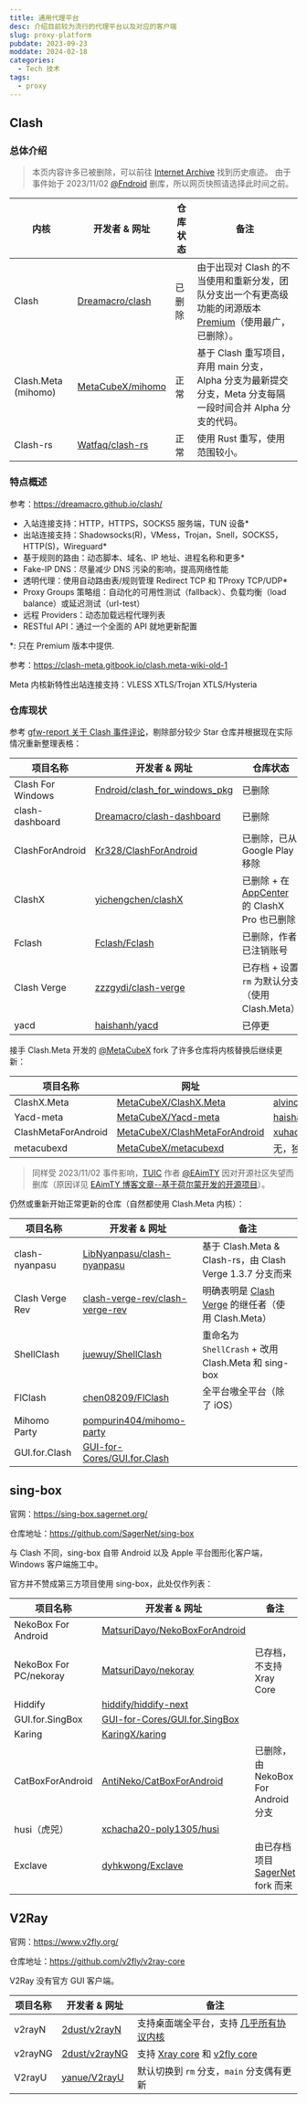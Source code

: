 ```yaml
---
title: 通用代理平台
desc: 介绍目前较为流行的代理平台以及对应的客户端
slug: proxy-platform
pubdate: 2023-09-23
moddate: 2024-02-18
categories:
  - Tech 技术
tags:
  - proxy
---
```


## Clash

### 总体介绍

> 本页内容许多已被删除，可以前往 [Internet Archive](https://archive.org/) 找到历史痕迹。
> 由于事件始于 2023/11/02 [@Fndroid](https://github.com/Fndroid) 删库，所以网页快照请选择此时间之前。

| 内核                | 开发者 & 网址                                           | 仓库状态 | 备注                                                                                                                                                                 |
| ------------------- | ------------------------------------------------------- | -------- | -------------------------------------------------------------------------------------------------------------------------------------------------------------------- |
| Clash               | [Dreamacro/clash](https://github.com/Dreamacro/clash)   | 已删除   | 由于出现对 Clash 的不当使用和重新分发，团队分支出一个有更高级功能的闭源版本 [Premium](https://github.com/Dreamacro/clash/releases/tag/premium)（使用最广，已删除）。 |
| Clash.Meta (mihomo) | [MetaCubeX/mihomo](https://github.com/MetaCubeX/mihomo) | 正常     | 基于 Clash 重写项目，弃用 main 分支，Alpha 分支为最新提交分支，Meta 分支每隔一段时间合并 Alpha 分支的代码。                                                          |
| Clash-rs            | [Watfaq/clash-rs](https://github.com/Watfaq/clash-rs)   | 正常     | 使用 Rust 重写，使用范围较小。                                                                                                                                       |

### 特点概述

参考：<https://dreamacro.github.io/clash/>

- 入站连接支持：HTTP，HTTPS，SOCKS5 服务端，TUN 设备\*
- 出站连接支持：Shadowsocks(R)，VMess，Trojan，Snell，SOCKS5，HTTP(S)，Wireguard\*
- 基于规则的路由：动态脚本、域名、IP 地址、进程名称和更多\*
- Fake-IP DNS：尽量减少 DNS 污染的影响，提高网络性能
- 透明代理：使用自动路由表/规则管理 Redirect TCP 和 TProxy TCP/UDP\*
- Proxy Groups 策略组：自动化的可用性测试（fallback）、负载均衡（load balance）或延迟测试（url-test）
- 远程 Providers：动态加载远程代理列表
- RESTful API：通过一个全面的 API 就地更新配置

\*: 只在 Premium 版本中提供.

参考：<https://clash-meta.gitbook.io/clash.meta-wiki-old-1>

Meta 内核新特性出站连接支持：VLESS XTLS/Trojan XTLS/Hysteria

### 仓库现状

参考 [gfw-report 关于 Clash 事件评论](https://github.com/net4people/bbs/issues/303)，剔除部分较少 Star 仓库并根据现在实际情况重新整理表格：

| 项目名称          | 开发者 & 网址                                                                     | 仓库状态                                                                                                                             |
| ----------------- | --------------------------------------------------------------------------------- | ------------------------------------------------------------------------------------------------------------------------------------ |
| Clash For Windows | [Fndroid/clash_for_windows_pkg](https://github.com/Fndroid/clash_for_windows_pkg) | 已删除                                                                                                                               |
| clash-dashboard   | [Dreamacro/clash-dashboard](https://github.com/Dreamacro/clash-dashboard)         | 已删除                                                                                                                               |
| ClashForAndroid   | [Kr328/ClashForAndroid](https://github.com/Kr328/ClashForAndroid)                 | 已删除，已从 Google Play 移除                                                                                                        |
| ClashX            | [yichengchen/clashX](https://github.com/yichengchen/clashX)                       | 已删除 + 在 [AppCenter](https://install.appcenter.ms/users/clashx/apps/clashx-pro/distribution_groups/public) 的 ClashX Pro 也已删除 |
| Fclash            | [Fclash/Fclash](https://github.com/Fclash/Fclash)                                 | 已删除，作者已注销账号                                                                                                               |
| Clash Verge       | [zzzgydi/clash-verge](https://github.com/zzzgydi/clash-verge)                     | 已存档 + 设置 `rm` 为默认分支（使用 Clash.Meta）                                                                                     |
| yacd              | [haishanh/yacd](https://github.com/haishanh/yacd)                                 | 已停更                                                                                                                               |

接手 Clash.Meta 开发的 [@MetaCubeX](https://github.com/MetaCubeX) fork 了许多仓库将内核替换后继续更新：

| 项目名称            | 网址                                                                              | Fork 来源                                                                 |
| ------------------- | --------------------------------------------------------------------------------- | ------------------------------------------------------------------------- |
| ClashX.Meta         | [MetaCubeX/ClashX.Meta](https://github.com/MetaCubeX/ClashX.Meta)                 | [alvincrisuy/clashX](https://github.com/alvincrisuy/clashX)               |
| Yacd-meta           | [MetaCubeX/Yacd-meta](https://github.com/MetaCubeX/Yacd-meta)                     | [haishanh/yacd](https://github.com/haishanh/yacd)                         |
| ClashMetaForAndroid | [MetaCubeX/ClashMetaForAndroid](https://github.com/MetaCubeX/ClashMetaForAndroid) | [xuhaoyang/ClashForAndroid](https://github.com/xuhaoyang/ClashForAndroid) |
| metacubexd          | [MetaCubeX/metacubexd](https://github.com/MetaCubeX/metacubexd)                   | 无，独立开发的面板                                                        |

> 同样受 2023/11/02 事件影响，[TUIC](https://github.com/EAimTY/tuic) 作者 [@EAimTY](https://github.com/EAimTY) 因对开源社区失望而删库（原因详见 [EAimTY 博客文章--基于荷尔蒙开发的开源项目](https://www.eaimty.com/2023/opensource-project-based-on-hormone/)）。

仍然或重新开始正常更新的仓库（自然都使用 Clash.Meta 内核）：

| 项目名称        | 开发者 & 网址                                                | 备注                                                         |
| --------------- | ------------------------------------------------------------ | ------------------------------------------------------------ |
| clash-nyanpasu  | [LibNyanpasu/clash-nyanpasu](https://github.com/LibNyanpasu/clash-nyanpasu) | 基于 Clash.Meta & Clash-rs，由 Clash Verge 1.3.7 分支而来    |
| Clash Verge Rev | [clash-verge-rev/clash-verge-rev](https://github.com/clash-verge-rev/clash-verge-rev) | 明确表明是 [Clash Verge](https://github.com/zzzgydi/clash-verge) 的继任者（使用 Clash.Meta） |
| ShellClash      | [juewuy/ShellClash](https://github.com/juewuy/ShellClash)    | 重命名为 `ShellCrash` + 改用 Clash.Meta 和 sing-box          |
| FlClash         | [chen08209/FlClash](https://github.com/chen08209/FlClash)    | 全平台嗷全平台（除了 iOS）                                   |
| Mihomo Party    | [pompurin404/mihomo-party](https://github.com/pompurin404/mihomo-party) |                                                              |
| GUI.for.Clash   | [GUI-for-Cores/GUI.for.Clash](https://github.com/GUI-for-Cores/GUI.for.Clash) |                                                              |

## sing-box

官网：<https://sing-box.sagernet.org/>

仓库地址：<https://github.com/SagerNet/sing-box>

与 Clash 不同，sing-box 自带 Android 以及 Apple 平台图形化客户端，Windows 客户端施工中。

官方并不赞成第三方项目使用 sing-box，此处仅作列表：

| 项目名称               | 开发者 & 网址                                                | 备注                                                         |
| ---------------------- | ------------------------------------------------------------ | ------------------------------------------------------------ |
| NekoBox For Android    | [MatsuriDayo/NekoBoxForAndroid](https://github.com/MatsuriDayo/NekoBoxForAndroid) |                                                              |
| NekoBox For PC/nekoray | [MatsuriDayo/nekoray](https://github.com/MatsuriDayo/nekoray) | 已存档，不支持 Xray Core                                     |
| Hiddify                | [hiddify/hiddify-next](https://github.com/hiddify/hiddify-next) |                                                              |
| GUI.for.SingBox        | [GUI-for-Cores/GUI.for.SingBox](https://github.com/GUI-for-Cores/GUI.for.SingBox) |                                                              |
| Karing                 | [KaringX/karing](https://github.com/KaringX/karing)          |                                                              |
| CatBoxForAndroid       | [AntiNeko/CatBoxForAndroid](https://github.com/AntiNeko/CatBoxForAndroid) | 已删除，由 NekoBox For Android 分支                          |
| husi（虎兕）           | [xchacha20-poly1305/husi](https://github.com/xchacha20-poly1305/husi) |                                                              |
| Exclave                | [dyhkwong/Exclave](https://github.com/dyhkwong/Exclave)      | 由已存档项目 [SagerNet](https://github.com/SagerNet/SagerNet) fork 而来 |

## V2Ray

官网：<https://www.v2fly.org/>

仓库地址：<https://github.com/v2fly/v2ray-core>

V2Ray 没有官方 GUI 客户端。

| 项目名称 | 开发者 & 网址                                     | 备注                                                                                                     |
| -------- | ------------------------------------------------- | -------------------------------------------------------------------------------------------------------- |
| v2rayN   | [2dust/v2rayN](https://github.com/2dust/v2rayN)   | 支持桌面端全平台，支持 [几乎所有协议内核](https://github.com/2dust/v2rayN/wiki/List-of-supported-cores)  |
| v2rayNG  | [2dust/v2rayNG](https://github.com/2dust/v2rayNG) | 支持 [Xray core](https://github.com/XTLS/Xray-core) 和 [v2fly core](https://github.com/v2fly/v2ray-core) |
| V2rayU   | [yanue/V2rayU](https://github.com/yanue/V2rayU)   | 默认切换到 `rm` 分支，`main` 分支偶有更新                                                                |
